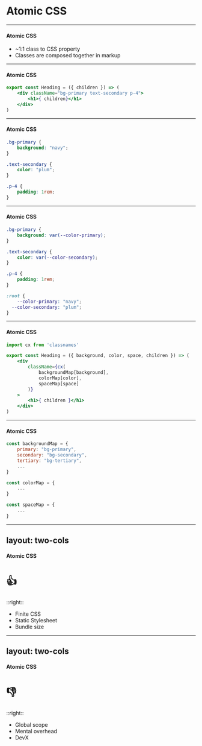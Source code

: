 # Atomic CSS

<!--

Okay, let's talk about Atomic CSS. 
-->

---

#### Atomic CSS

 - ~1:1 class to CSS property
 - Classes are composed together in markup

<!--
Not to be confused with atomic design, atomic CSS as an approach to CSS where one class styles very few, usually one, CSS properties.

These single purpose CSS classes are then composed together in the markup in order to supply all the requisite styles for the element.

Like I said, there are many frameworks and in-house solutions that would be considered atomic CSS. but
Tailwind is the dominant framework following this approach, so the examples we look at today will be using tailwind.
-->

---

#### Atomic CSS

```jsx {all|2}
export const Heading = ({ children }) => (
	<div className="bg-primary text-secondary p-4">
		<h1>{ children}</h1>
	</div>
)
```

<!--
 This is what a static example of our heading component might look like

 click

 You can see we are applying 3 classes, one for each property we are styling
 
 -->

---

#### Atomic CSS

```css
.bg-primary {
	background: "navy";
}

.text-secondary {
	color: "plum";
}

.p-4 {
	padding: 1rem;
}
```

<!-- This is what the CSS might look like. Unlike CSS in JS this would be sent down to the browser as a static CSS file. -->

---

#### Atomic CSS

```css
.bg-primary {
	background: var(--color-primary);
}

.text-secondary {
	color: var(--color-secondary);
}

.p-4 {
	padding: 1rem;
}

:root {
	--color-primary: "navy";
  --color-secondary: "plum";
}
```

<!-- It might even be setup to support theming using CSS variables -->

---

#### Atomic CSS

```jsx {all|3|1|5-9}
import cx from 'classnames'

export const Heading = ({ background, color, space, children }) => (
	<div
		className={cx(
			backgroundMap[background],
			colorMap[color],
			spaceMap[space]
		)}
	>
		<h1>{ children }</h1>
	</div>
)
```

<!-- 
Now let's try to dynamically style our component based on the props.

click

We'll go ahead and expose those on our component.

click

Then, since we're combining a number of classes, we'll likely pull in a classnames library. Probably not super necessary for this example, but this would definetly be useful for elements that need more properties styled.

click

We'll use that to bind together our classnames. Now unless we expect the consumer of this component to pass in the actual atomic CSS classes as props. We'll have to map the tokens we want to expose to the actual underlying classes.
-->

---

#### Atomic CSS

```js
const backgroundMap = {
	primary: "bg-primary",
	secondary: "bg-secondary",
	tertiary: "bg-tertiary",
	...
}

const colorMap = {
	...
}

const spaceMap = {
	...
}
```

<!--
So now even if we're using a framework to provide all our classes, we're still maintaining all these maps.

This might be more or less maintainable depending on how many tokens you have. 

I know Tailwind has IDE integrations that might be helpful for remembering what classes there are or generating these maps, but you can't actually use that information from the IDE in code to keep these maps in sync with what classes actually exist.
-->

---
layout: two-cols
---

#### Atomic CSS

# 👍

::right::

 - Finite CSS
 - Static Stylesheet
 - Bundle size

<!-- 
pros of atomic CSS 
- Finite amount of CSS in your app
  - define all the things once, reusing  everywhere
	- Author less custom CSS
	- Don’t have to invent classnames
- Performance benefits of a Static Stylesheet
  - Additionally, Tailwind offers a purge CSS build plugin will remove all classes from your static CSS that aren't used in your page or app
- Bundle size: Don't need to send down a library that runs stuff in the browser
- Some claim tailwind allows you to make changes more safely, since following this approach you should you change your markup rather than touching your CSS
  - I'm not convinced that's a legit point. That's a much larger refactor that I'd hope to take on when I have tokenized CSS 
-->

---
layout: two-cols
---

#### Atomic CSS

# 👎

::right::

 - Global scope
 - Mental overhead
 - DevX

<!--

cons
- Global scope
	- Not hashed. If both you and your injected cookie consent UI are both using differently overlapping atomic CSS classes. 
- Mental overhead
- DevX
  - lots to maintain to be able to use of props & state for styling
  - IDE plugins and linters can create the illusion of type safety, but there’s no way to actually use those types in the code
	- Can become unreadable when lots of classes are applied (I don't think this is actually a problem in the browser, just some strong opinions)
-->